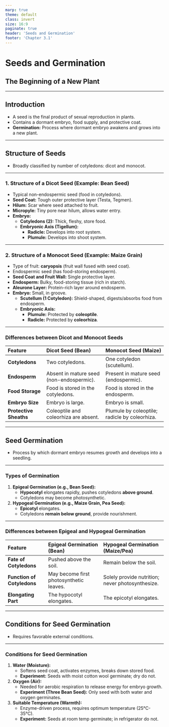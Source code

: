 ```yaml
---
marp: true
theme: default
class: invert
size: 16:9
paginate: true
header: 'Seeds and Germination'
footer: 'Chapter 3.1'
---
```


# Seeds and Germination

## The Beginning of a New Plant

---

## Introduction

*   A seed is the final product of sexual reproduction in plants.
*   Contains a dormant embryo, food supply, and protective coat.
*   **Germination:** Process where dormant embryo awakens and grows into a new plant.

---

## Structure of Seeds

*   Broadly classified by number of cotyledons: dicot and monocot.

---

### 1. Structure of a Dicot Seed (Example: Bean Seed)

*   Typical non-endospermic seed (food in cotyledons).
*   **Seed Coat:** Tough outer protective layer (Testa, Tegmen).
*   **Hilum:** Scar where seed attached to fruit.
*   **Micropyle:** Tiny pore near hilum, allows water entry.
*   **Embryo:**
    *   **Cotyledons (2):** Thick, fleshy, store food.
    *   **Embryonic Axis (Tigellum):**
        *   **Radicle:** Develops into root system.
        *   **Plumule:** Develops into shoot system.

---

### 2. Structure of a Monocot Seed (Example: Maize Grain)

*   Type of fruit: **caryopsis** (fruit wall fused with seed coat).
*   Endospermic seed (has food-storing endosperm).
*   **Seed Coat and Fruit Wall:** Single protective layer.
*   **Endosperm:** Bulky, food-storing tissue (rich in starch).
*   **Aleurone Layer:** Protein-rich layer around endosperm.
*   **Embryo:** Small, in groove.
    *   **Scutellum (1 Cotyledon):** Shield-shaped, digests/absorbs food from endosperm.
    *   **Embryonic Axis:**
        *   **Plumule:** Protected by **coleoptile**.
        *   **Radicle:** Protected by **coleorhiza**.

---

### Differences between Dicot and Monocot Seeds

| Feature | Dicot Seed (Bean) | Monocot Seed (Maize) |
| :--- | :--- | :--- |
| **Cotyledons** | Two cotyledons. | One cotyledon (scutellum). |
| **Endosperm** | Absent in mature seed (non-endospermic). | Present in mature seed (endospermic). |
| **Food Storage** | Food is stored in the cotyledons. | Food is stored in the endosperm. |
| **Embryo Size** | Embryo is large. | Embryo is small. |
| **Protective Sheaths** | Coleoptile and coleorhiza are absent. | Plumule by coleoptile; radicle by coleorhiza. |

---

## Seed Germination

*   Process by which dormant embryo resumes growth and develops into a seedling.

---

### Types of Germination

1.  **Epigeal Germination (e.g., Bean Seed):**
    *   **Hypocotyl** elongates rapidly, pushes cotyledons **above ground**.
    *   Cotyledons may become photosynthetic.
2.  **Hypogeal Germination (e.g., Maize Grain, Pea Seed):**
    *   **Epicotyl** elongates.
    *   Cotyledons **remain below ground**, provide nourishment.

---

### Differences between Epigeal and Hypogeal Germination

| Feature | Epigeal Germination (Bean) | Hypogeal Germination (Maize/Pea) |
| :--- | :--- | :--- |
| **Fate of Cotyledons** | Pushed above the soil. | Remain below the soil. |
| **Function of Cotyledons** | May become first photosynthetic leaves. | Solely provide nutrition; never photosynthesize. |
| **Elongating Part** | The hypocotyl elongates. | The epicotyl elongates. |

---

## Conditions for Seed Germination

*   Requires favorable external conditions.

---

### Conditions for Seed Germination

1.  **Water (Moisture):**
    *   Softens seed coat, activates enzymes, breaks down stored food.
    *   **Experiment:** Seeds with moist cotton wool germinate; dry do not.
2.  **Oxygen (Air):**
    *   Needed for aerobic respiration to release energy for embryo growth.
    *   **Experiment (Three Bean Seed):** Only seed with both water and oxygen germinates.
3.  **Suitable Temperature (Warmth):**
    *   Enzyme-driven process, requires optimum temperature (25°C-35°C).
    *   **Experiment:** Seeds at room temp germinate; in refrigerator do not.

